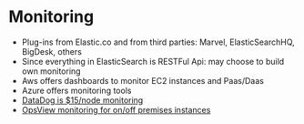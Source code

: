# Monitoring #

* Plug-ins from Elastic.co and from third parties: Marvel, ElasticSearchHQ, BigDesk, others 
* Since everything in ElasticSearch is RESTFul Api: may choose to build own monitoring
* Aws offers dashboards to monitor EC2 instances and Paas/Daas
* Azure offers monitoring tools
* <a href="https://www.datadoghq.com/pricing/" target="_blank">DataDog is $15/node monitoring</a>
* <a href="https://www.opsview.com/opspack-marketplace/application-elasticsearch" target="_blank">OpsView monitoring for on/off premises instances</a>
